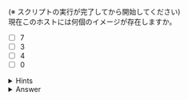 (※ スクリプトの実行が完了してから開始してください)  
現在このホストには何個のイメージが存在しますか。

- [ ] 7
- [ ] 3
- [ ] 4
- [ ] 0

<details>
  <summary>Hints</summary>

`docker image ls` コマンドを使用します。

</details>

<details>
  <summary>Answer</summary>

4

</details>
